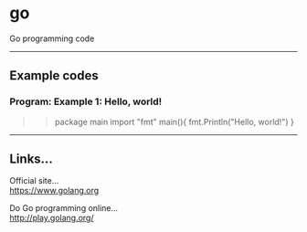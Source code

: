 # go
Go programming code

-----

## Example codes  

### Program: Example 1: Hello, world!

>>package main
>>import "fmt"
>>main(){
>> fmt.Println("Hello, world!")
>>}

-----

## Links...

Official site...  
https://www.golang.org  

Do Go programming online...  
http://play.golang.org/
